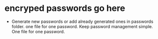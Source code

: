 # encryped passwords go here

* Generate new passwords or add already generated ones in passwords folder. one file for one password. Keep password management simple. One file for one password.